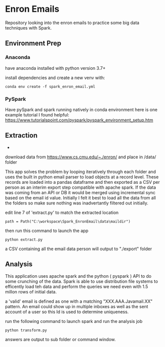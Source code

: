 # Enron Emails
Repository looking into the enron emails to practice some big data techniques with Spark. 

## Environment Prep

### Anaconda
have anaconda installed with python version 3.7+ 

install dependencies and create a new venv with:
```
conda env create -f spark_enron_email.yml
```

### PySpark
Have pySpark and spark running natively in conda environment
here is one example tutorial I found helpful:
https://www.tutorialspoint.com/pyspark/pyspark_environment_setup.htm


## Extraction
+
download data from https://www.cs.cmu.edu/~./enron/ and place in /data/ folder

This app solves the problem by looping iteratively through each folder and uses the built in python email parser to load objects at a record level. These records are loaded into a pandas dataframe and then exported as a CSV per person as an interim export step compatible with apache spark. If the data was coming from an API or DB it would be merged using incremental sync based on the email id value. Initially I felt it best to load all the data from all the folders so make sure nothing was inadvertantly filtered out initially. 


edit line 7 of 'extract.py' to match the extracted location
```
path = Path("C:\workspace\Spark_EnronEmail\data\maildir")
```

then run this command to launch the app

```
python extract.py
```

a CSV containing all the email data person  will output to "./export" folder

## Analysis
This application uses apache spark and the python ( pyspark ) API to do some crunching of the data. Spark is able to use distribution file systems to efficently load teh data and perform the queries we need even with 1.5 millon rows of initial data. 

a 'valid' email is defined as one with a matching "XXX.AAA.Javamail.XX" pattern. An email could show up in multiple inboxes as well as the sent account of a user so this Id is used to determine uniqueness. 

run the following command to launch spark and run the analysis job
```
python transform.py
```

answers are output to sub folder or command window. 

